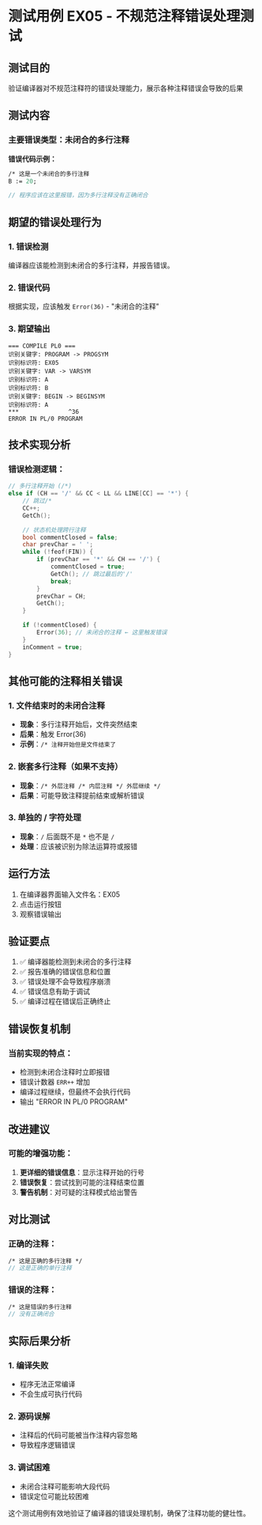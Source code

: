 # 测试用例 EX05 - 不规范注释错误处理测试

## 测试目的

验证编译器对不规范注释符的错误处理能力，展示各种注释错误会导致的后果

## 测试内容

### 主要错误类型：未闭合的多行注释

**错误代码示例：**

```pascal
/* 这是一个未闭合的多行注释
B := 20;

// 程序应该在这里报错，因为多行注释没有正确闭合
```

## 期望的错误处理行为

### 1. 错误检测

编译器应该能检测到未闭合的多行注释，并报告错误。

### 2. 错误代码

根据实现，应该触发 `Error(36)` - "未闭合的注释"

### 3. 期望输出

```
=== COMPILE PL0 ===
识别关键字: PROGRAM -> PROGSYM
识别标识符: EX05
识别关键字: VAR -> VARSYM
识别标识符: A
识别标识符: B
识别关键字: BEGIN -> BEGINSYM
识别标识符: A
***              ^36
ERROR IN PL/0 PROGRAM
```

## 技术实现分析

### 错误检测逻辑：

```cpp
// 多行注释开始 (/*)
else if (CH == '/' && CC < LL && LINE[CC] == '*') {
    // 跳过/*
    CC++;
    GetCh();

    // 状态机处理跨行注释
    bool commentClosed = false;
    char prevChar = ' ';
    while (!feof(FIN)) {
        if (prevChar == '*' && CH == '/') {
            commentClosed = true;
            GetCh(); // 跳过最后的'/'
            break;
        }
        prevChar = CH;
        GetCh();
    }

    if (!commentClosed) {
        Error(36); // 未闭合的注释 ← 这里触发错误
    }
    inComment = true;
}
```

## 其他可能的注释相关错误

### 1. 文件结束时的未闭合注释

- **现象**：多行注释开始后，文件突然结束
- **后果**：触发 Error(36)
- **示例**：`/* 注释开始但是文件结束了`

### 2. 嵌套多行注释（如果不支持）

- **现象**：`/* 外层注释 /* 内层注释 */ 外层继续 */`
- **后果**：可能导致注释提前结束或解析错误

### 3. 单独的 / 字符处理

- **现象**：`/` 后面既不是 `*` 也不是 `/`
- **处理**：应该被识别为除法运算符或报错

## 运行方法

1. 在编译器界面输入文件名：EX05
2. 点击运行按钮
3. 观察错误输出

## 验证要点

1. ✅ 编译器能检测到未闭合的多行注释
2. ✅ 报告准确的错误信息和位置
3. ✅ 错误处理不会导致程序崩溃
4. ✅ 错误信息有助于调试
5. ✅ 编译过程在错误后正确终止

## 错误恢复机制

### 当前实现的特点：

- 检测到未闭合注释时立即报错
- 错误计数器 `ERR++` 增加
- 编译过程继续，但最终不会执行代码
- 输出 "ERROR IN PL/0 PROGRAM"

## 改进建议

### 可能的增强功能：

1. **更详细的错误信息**：显示注释开始的行号
2. **错误恢复**：尝试找到可能的注释结束位置
3. **警告机制**：对可疑的注释模式给出警告

## 对比测试

### 正确的注释：

```pascal
/* 这是正确的多行注释 */
// 这是正确的单行注释
```

### 错误的注释：

```pascal
/* 这是错误的多行注释
// 没有正确闭合
```

## 实际后果分析

### 1. 编译失败

- 程序无法正常编译
- 不会生成可执行代码

### 2. 源码误解

- 注释后的代码可能被当作注释内容忽略
- 导致程序逻辑错误

### 3. 调试困难

- 未闭合注释可能影响大段代码
- 错误定位可能比较困难

这个测试用例有效地验证了编译器的错误处理机制，确保了注释功能的健壮性。
